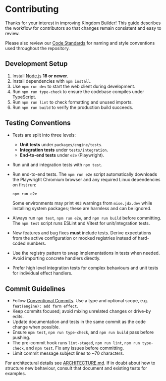 # Contributing

Thanks for your interest in improving Kingdom Builder! This guide describes the
workflow for contributors so that changes remain consistent and easy to review.

Please also review our [Code Standards](docs/CODE_STANDARDS.md) for naming and
style conventions used throughout the repository.

## Development Setup

1. Install [Node.js](https://nodejs.org/) **18 or newer**.
2. Install dependencies with `npm install`.
3. Use `npm run dev` to start the web client during development.
4. Run `npm run type-check` to ensure the codebase compiles under TypeScript.
5. Run `npm run lint` to check formatting and unused imports.
6. Run `npm run build` to verify the production build succeeds.

## Testing Conventions

- Tests are split into three levels:
  - **Unit tests** under `packages/engine/tests`.
  - **Integration tests** under `tests/integration`.
  - **End-to-end tests** under `e2e` (Playwright).
- Run unit and integration tests with `npm test`.
- Run end-to-end tests. The `npm run e2e` script automatically downloads the
  Playwright Chromium browser and any required Linux dependencies on first run:

  ```bash
  npm run e2e
  ```

  Some environments may print `403` warnings from `mise.jdx.dev` while installing
  system packages; these are harmless and can be ignored.

- Always run `npm test`, `npm run e2e`, and `npm run build` before committing.
  The `npm test` script runs ESLint and Vitest for unit/integration tests.
- New features and bug fixes **must** include tests. Derive expectations from
  the active configuration or mocked registries instead of hard-coded numbers.
- Use the registry pattern to swap implementations in tests when needed. Avoid
  importing concrete handlers directly.
- Prefer high level integration tests for complex behaviours and unit tests for
  individual effect handlers.

## Commit Guidelines

- Follow [Conventional Commits](https://www.conventionalcommits.org/). Use a
  type and optional scope, e.g. `feat(engine): add farm effect`.
- Keep commits focused; avoid mixing unrelated changes or drive-by edits.
- Update documentation and tests in the same commit as the code change when
  possible.
- Ensure `npm test`, `npm run type-check`, and `npm run build` pass before pushing.
- The pre-commit hook runs `lint-staged`, `npm run lint`, `npm run type-check`, and `npm test`. Fix any issues before committing.
- Limit commit message subject lines to ~70 characters.

For architectural details see [ARCHITECTURE.md](docs/ARCHITECTURE.md). If in
doubt about how to structure new behaviour, consult that document and existing
tests for examples.
